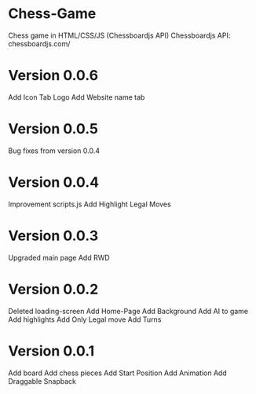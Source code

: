 # Chess-Game
Chess game in HTML/CSS/JS (Chessboardjs API)
Chessboardjs API: chessboardjs.com/

# Version 0.0.6
Add Icon Tab Logo
Add Website name tab

# Version 0.0.5
Bug fixes from version 0.0.4

# Version 0.0.4
Improvement scripts.js
Add Highlight Legal Moves

# Version 0.0.3
Upgraded main page
Add RWD

# Version 0.0.2
Deleted loading-screen
Add Home-Page
Add Background
Add AI to game
Add highlights
Add Only Legal move
Add Turns

# Version 0.0.1
Add board
Add chess pieces
Add Start Position
Add Animation
Add Draggable Snapback
